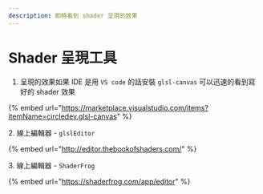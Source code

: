 ```yaml
---
description: 即時看到 shader 呈現的效果
---
```


# Shader 呈現工具

1. 呈現的效果如果 IDE 是用 `VS code` 的話安裝 `glsl-canvas` 可以迅速的看到寫好的 shader 效果

{% embed url="https://marketplace.visualstudio.com/items?itemName=circledev.glsl-canvas" %}

2\. 線上編輯器 - `glslEditor`

{% embed url="http://editor.thebookofshaders.com/" %}

3\. 線上編輯器 - `ShaderFrog`

{% embed url="https://shaderfrog.com/app/editor" %}
